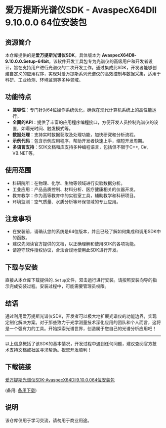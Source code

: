 # 爱万提斯光谱仪SDK - AvaspecX64Dll 9.10.0.0 64位安装包

## 资源简介

本仓库提供的是**爱万提斯光谱仪SDK**，具体版本为 **AvaspecX64Dll-9.10.0.0.Setup-64bit**。该软件开发工具包专为光谱仪的高级用户和开发者设计，旨在支持用户进行光谱仪的二次开发工作。通过集成此SDK，开发者能够创建自定义的应用程序，实现对爱万提斯系列光谱仪的高效控制与数据采集，适用于科研、工业检测、环境监测等多种领域。

## 功能特点

- **兼容性**：专门针对64位操作系统优化，确保在现代计算机系统上的高性能运行。
- **全面的API**：提供了丰富的应用程序编程接口，方便开发人员控制光谱仪的设置，如曝光时间、触发模式等。
- **数据处理**：支持实时数据获取及处理功能，加快研究和分析流程。
- **示例代码**：包含示例应用程序，帮助开发者快速上手，缩短开发周期。
- **多语言支持**：SDK文档和库支持多种编程语言，包括但不限于C++, C#, VB.NET等。

## 使用范围

- 科研院所：在物理、化学、生物等领域进行实验数据分析。
- 工业应用：产品品质控制、材料分析、医疗健康相关的仪器开发。
- 教育教学：作为高等教育中的实验室工具，辅助教学和科研项目。
- 环境监测：空气质量、水质分析等环保领域的专业应用。

## 注意事项

- 在安装前，请确认您的系统是64位版本，并且已经了解如何集成和调用SDK中的函数。
- 建议先阅读官方提供的文档，以正确理解和使用SDK的各项功能。
- 请遵守软件授权协议，合法合规地使用此SDK进行开发。

## 下载与安装

直接从本仓库下载提供的`.Setup`文件，双击运行进行安装。请按照安装向导的指示完成安装过程。安装过程中，可能需要管理员权限。

## 结语

通过利用爱万提斯光谱仪SDK，开发者可以极大地扩展光谱仪的功能边界，实现定制化解决方案。对于那些致力于光学测量技术深化应用的团队和个人而言，这将是一个强有力的工具。开始探索光谱世界，创造属于您自己的光谱分析应用吧！

---

以上信息概括了该SDK的基本情况，开发过程中遇到任何问题，建议查阅官方技术支持文档或社区寻求帮助。祝您开发顺利！

## 下载链接
[爱万提斯光谱仪SDK-AvaspecX64Dll9.10.0.064位安装包](https://pan.quark.cn/s/eac86d59127b) 

(备用: [备用下载](https://pan.baidu.com/s/1ORGTiZNlkvxVo5ldqwpdwQ?pwd=1234))

## 说明

该仓库仅用于学习交流，请勿用于商业用途。
